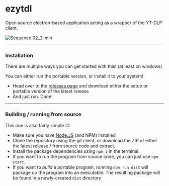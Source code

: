 # ezytdl

Open source electron-based application acting as a wrapper of the YT-DLP client.

![Sequence 02_2-min](https://user-images.githubusercontent.com/95180094/236718122-e2252737-0b88-43e0-afba-3458e3bf6b9d.gif)

-----

### Installation

There are multiple ways you can get started with this! (at least on windows)

You can either run the portable version, or install it to your system!

- Head over to the [releases page](https://github.com/sylviiu/ezytdl/releases) and download either the setup or portable version of the latest release
- And just run. Done!

-----

### Building / running from source

This one is also fairly simple :D

- Make sure you have [Node.JS](https://nodejs.org/en) (and NPM) installed
- Clone the repository using the git client, or download the ZIP of either the latest release / from source code and extract.
- Install the package dependencies using `npm i` in the terminal.
- If you want to run the program from source code, you can just use `npm start`.
- If you want to *build* a portable program, running `npm run dist` will package up the program into an executable. The resulting package will be found in a newly-created `dist` directory

